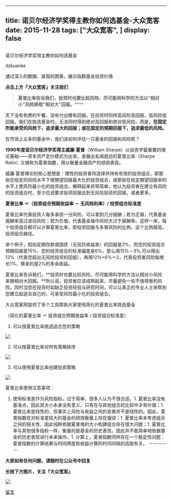
---
title:   诺贝尔经济学奖得主教你如何选基金-大众宽客
date: 2015-11-28
tags: ["大众宽客", ]
display: false
---


## 



诺贝尔经济学奖得主教你如何选基金




dzkuanke




通过深入的数据、直观的图表，展示指数基金投资价值




**点击上方『大众宽客』关注我们**



> **夏普比率告诉我们，投资时也要比较风险，尽可能用科学的方法以“相对小”风险换取“相对大”回报。******



天下没有免费的午餐，没有付出哪有回报。在投资时同样高风险高回报、低风险低回报。我们在挑选基金时，无法同时得到绝对高回报和绝对低风险。而是，**在固定所能承受的风险下，追求最大的回报；或在固定的预期回报下，追求最低的风险。**



在市场上众多的基金中，我们该如何评估一只基金的回报和风险呢？



**1990年度诺贝尔经济学奖得主威廉·夏普**（William Sharpe）以投资学最重要的理论基础——资本资产定价模式为出发，发展出名闻遐迩的夏普比率（Sharpe Ratio）又被称为夏普指数，用以衡量金融资产的绩效表现。



威廉·夏普理论的核心思想是：理性的投资者将选择并持有有效的投资组合，即那些在给定的风险水平下使期望回报最大化的投资组合，或那些在给定期望回报率的水平上使风险最小化的投资组合。解释起来非常简单，他认为投资者在建立有风险的投资组合时，至少应该要求投资回报达到无风险投资的回报，或者更多。



**夏普比率 ＝（投资组合预期收益率 － 无风险利率）/ 投资组合标准差**



夏普比率代表投资人每多承担一分风险，可以拿到几分报酬；若为正值，代表基金报酬率高过波动风险；若为负值，代表基金操作风险大过于报酬率。这样一来，每个投资组合都可以计算夏普比率，即投资回报与多冒风险的比例，这个比例越高，投资组合越佳。



举个例子，假如定期存款或国债（无风险收益率）的回报是3%，而您的投资组合预期回报是15%，您的投资组合的标准偏差是6%，那么用15%－3%,可以得出12%（代表您超出无风险投资的回报），再用12%÷6%＝2，代表投资者风险每增长1%，换来的是2%的多余收益。



夏普比率告诉我们，**投资时也要比较风险，尽可能用科学的方法以相对小风险来换相对大回报。**所以说，投资者应该成熟起来，尽量避免一些不值得冒的风险。同时当您在投资时如缺乏投资经验与研究时间，可以让真正的专业人士来帮到您建立起适合自己的，可承受风险最小化的投资组合。



大众宽客网提供了多个工具帮助大家使用简化的夏普比率挑选基金

（简化的夏普比率 ＝ 投资组合预期收益率 / 投资组合标准差）



1. 可以按夏普比率挑选适合您的策略

<img data-s="300,640" data-type="png" src="http://mmbiz.qpic.cn/mmbiz/PKw3FQPmhIjc4odJJLsPLdQw4FBljJupP17lp5iak05hUibw0lF81esZXmsAyrZ7G2Gny28e8q1nQZwibWhgLCiaIQ/0?wx_fmt=png" data-ratio="0.5881294964028777" data-w=""/>



2. 可以按夏普比率对所有策略排序

<img data-s="300,640" data-type="png" src="http://mmbiz.qpic.cn/mmbiz/PKw3FQPmhIjc4odJJLsPLdQw4FBljJuptGN7SqqfCNv9ibIU19p5uue16EN6szUle1ggEJ6gO48Ts47uJJqoFxQ/0?wx_fmt=png" data-ratio="0.4856115107913669" data-w=""/>



3. 可以使用夏普比率创建投资策略

<img data-s="300,640" data-type="png" src="http://mmbiz.qpic.cn/mmbiz/PKw3FQPmhIjc4odJJLsPLdQw4FBljJupPV1NOxdeJciaUJlz1HiaorPiaMic8bccdEa2Ibl8LsicUKsTkgO805e1oYw/0?wx_fmt=png" data-ratio="0.8669064748201439" data-w=""/>



夏普比率使用注意事项：
1. 使用标准差作为风险指标，过于简单，很多人认为不很合适。1. 夏普比率没有基准点，因此其大小本身没有意义，只有在与其他组合的比较中才有价值；1. 夏普比率是线性的，但事实上风险与收益之间的变换并不是线性的。因此，夏普指数在对标准差较大的基金的绩效衡量上存在偏误；1. 夏普比率未考虑组合之间的相关性，因此纯粹依据夏普值的大小构建组合存在很大问题；1. 夏普比率与其他很多指标一样，衡量的是基金的历史表现，因此并不能简单地依据基金的历史表现进行未来操作。1. 计算上，夏普指数同样存在一个稳定性问题：夏普指数的计算结果与时间跨度和收益计算的时间间隔的选取有关。
－－－－－

**大家如有任何问题，请随时在公众号中回复**





**长按下方图片，关注『大众宽客』**

<img data-s="300,640" data-type="png" src="http://mmbiz.qpic.cn/mmbiz/PKw3FQPmhIjpOw70YiaHYQTPb4TKoqns9M2zxiaLBv1cUZiaEHqVweTjuaW7lzQUemHLxv6k8MpLq8r6cvFhqmDfg/0?wx_fmt=png" data-ratio="1" data-w="129" width="auto" width="auto" src="http://mmbiz.qpic.cn/mmbiz/PKw3FQPmhIjpOw70YiaHYQTPb4TKoqns9M2zxiaLBv1cUZiaEHqVweTjuaW7lzQUemHLxv6k8MpLq8r6cvFhqmDfg/640?wx_fmt=png&amp;wxfrom=5&amp;wx_lazy=1" style="box-sizing: border-box !important; word-wrap: break-word !important; width: auto !important; visibility: visible !important;"/>









[留言](javascript:;)


